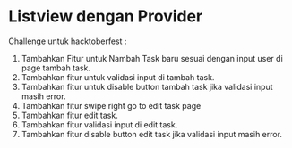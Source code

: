 # Listview dengan Provider

Challenge untuk hacktoberfest :

1. Tambahkan Fitur untuk Nambah Task baru sesuai dengan input user di page tambah task.
2. Tambahkan fitur untuk validasi input di tambah task.
3. Tambahkan fitur untuk disable button tambah task jika validasi input masih error.
4. Tambahkan fitur swipe right go to edit task page
5. Tambahkan fitur edit task.
6. Tambahkan fitur validasi input di edit task.
7. Tambahkan fitur disable button edit task jika validasi input masih error.

